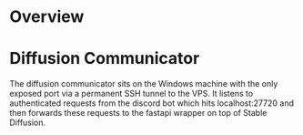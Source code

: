 # Overview


# Diffusion Communicator

The diffusion communicator sits on the Windows machine with the only exposed port via a permanent SSH tunnel to the VPS. It listens to authenticated requests from the discord bot which hits localhost:27720 and then forwards these requests to the fastapi wrapper on top of Stable Diffusion. 


